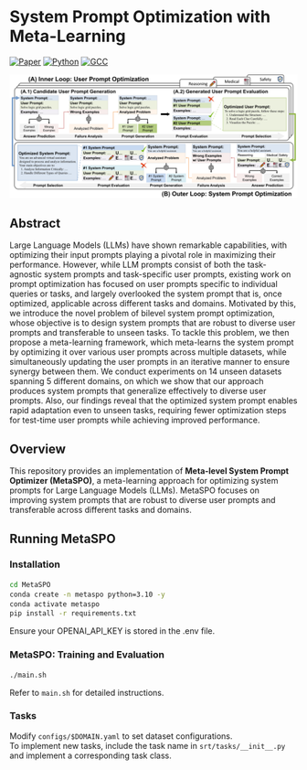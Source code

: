 # System Prompt Optimization with Meta-Learning
[![Paper](https://img.shields.io/badge/arXiv-2505)]()
[![Python](https://img.shields.io/badge/Python-3.10%2B-orange)](https://www.python.org/downloads/release/python-310s0/)
[![GCC](https://img.shields.io/badge/gcc-9.1%2B-blue)](https://gcc.gnu.org/gcc-9/)

![MetaSPO](asset/main_fig.jpg)

## Abstract
Large Language Models (LLMs) have shown remarkable capabilities, with optimizing their input prompts playing a pivotal role in maximizing their performance. However, while LLM prompts consist of both the task-agnostic system prompts and task-specific user prompts, existing work on prompt optimization has focused on user prompts specific to individual queries or tasks, and largely overlooked the system prompt that is, once optimized, applicable across different tasks and domains. Motivated by this, we introduce the novel problem of bilevel system prompt optimization, whose objective is to design system prompts that are robust to diverse user prompts and transferable to unseen tasks. To tackle this problem, we then propose a meta-learning framework, which meta-learns the system prompt by optimizing it over various user prompts across multiple datasets, while simultaneously updating the user prompts in an iterative manner to ensure synergy between them. We conduct experiments on 14 unseen datasets spanning 5 different domains, on which we show that our approach produces system prompts that generalize effectively to diverse user prompts. Also, our findings reveal that the optimized system prompt enables rapid adaptation even to unseen tasks, requiring fewer optimization steps for test-time user prompts while achieving improved performance.

## Overview
This repository provides an implementation of **Meta-level System Prompt Optimizer (MetaSPO)**, a meta-learning approach for optimizing system prompts for Large Language Models (LLMs). MetaSPO focuses on improving system prompts 
that are robust to diverse user prompts and transferable across different tasks and domains.


## Running MetaSPO
### Installation
```bash
cd MetaSPO
conda create -n metaspo python=3.10 -y
conda activate metaspo
pip install -r requirements.txt
```
Ensure your OPENAI_API_KEY is stored in the .env file.

### MetaSPO: Training and Evaluation
```bash
./main.sh
```
Refer to `main.sh` for detailed instructions.


### Tasks
Modify `configs/$DOMAIN.yaml` to set dataset configurations.  
To implement new tasks, include the task name in `srt/tasks/__init__.py` and implement a corresponding task class.